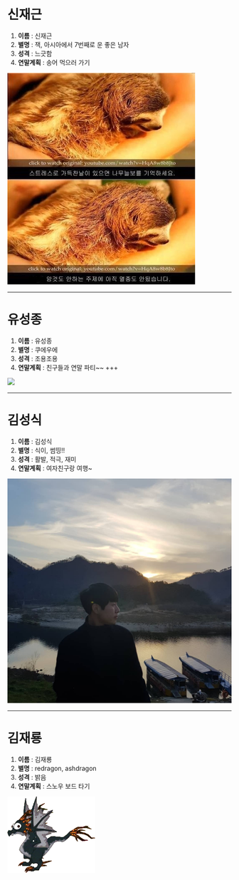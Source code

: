 # 신재근
1. **이름** : 신재근 
2. **별명** : 잭, 아시아에서 7번째로 운 좋은 남자
3. **성격** : 느긋함
4. **연말계획** : 송어 먹으러 가기

![](https://github.com/doorisun/ssafy6/blob/master/sloth.JPG/?raw=true)

---
# 유성종
1. **이름** : 유성종 
2. **별명** : 쿠에우에 
3. **성격** : 조용조용 
4. **연말계획** : 친구들과 연말 파티~~
+++
<img src="https://user-images.githubusercontent.com/46011542/50469805-6a7f3280-09f1-11e9-9211-22a19438ac86.jpg" width="300">

---
# 김성식
1. **이름** : 김성식
2. **별명** : 식이, 썸띵!!
3. **성격** : 활발, 적극, 재미
4. **연말계획** : 여자친구랑 여행~

![](https://github.com/doorisun/ssafy6/blob/master/sik.jpg/?raw=true)

---
# 김재룡
1. **이름** : 김재룡
2. **별명** : redragon, ashdragon
3. **성격** : 밝음
4. **연말계획** : 스노우 보드 타기

![](https://github.com/doorisun/ssafy6/blob/master/Ash_Dragon_Adult.png/?raw=true)
